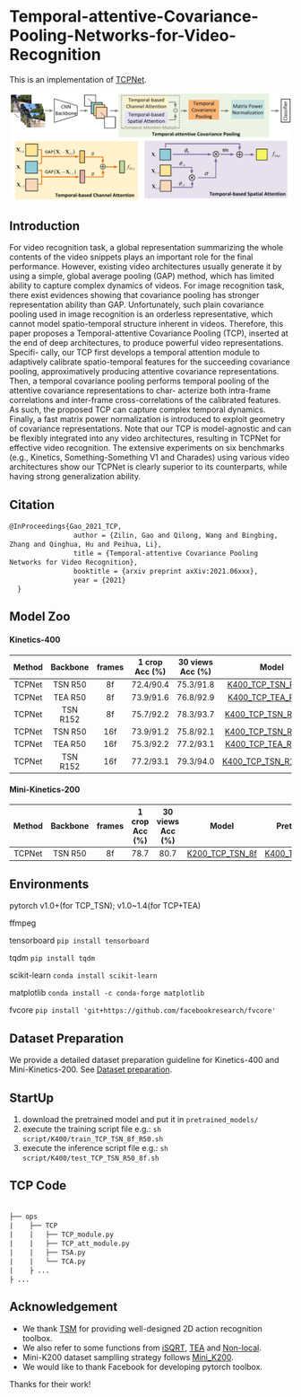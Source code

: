 # Temporal-attentive-Covariance-Pooling-Networks-for-Video-Recognition
This is an implementation of [TCPNet][PAPER].

[PAPER]: https://arxiv.com.xxxx


![arch](Fig/arch.png)

## Introduction

For video recognition task, a global representation summarizing the whole contents of the video snippets plays an important role for the final performance. However,
existing video architectures usually generate it by using a simple, global average pooling (GAP) method, which has limited ability to capture complex dynamics
of videos. For image recognition task, there exist evidences showing that covariance pooling has stronger representation ability than GAP. Unfortunately, such
plain covariance pooling used in image recognition is an orderless representative, which cannot model spatio-temporal structure inherent in videos. Therefore, this
paper proposes a Temporal-attentive Covariance Pooling (TCP), inserted at the end of deep architectures, to produce powerful video representations. Specifi-
cally, our TCP first develops a temporal attention module to adaptively calibrate spatio-temporal features for the succeeding covariance pooling, approximatively
producing attentive covariance representations. Then, a temporal covariance pooling performs temporal pooling of the attentive covariance representations to char-
acterize both intra-frame correlations and inter-frame cross-correlations of the calibrated features. As such, the proposed TCP can capture complex temporal
dynamics. Finally, a fast matrix power normalization is introduced to exploit geometry of covariance representations. Note that our TCP is model-agnostic and
can be flexibly integrated into any video architectures, resulting in TCPNet for effective video recognition. The extensive experiments on six benchmarks (e.g.,
Kinetics, Something-Something V1 and Charades) using various video architectures show our TCPNet is clearly superior to its counterparts, while having strong
generalization ability.

## Citation

```
@InProceedings{Gao_2021_TCP,
                author = {Zilin, Gao and Qilong, Wang and Bingbing, Zhang and Qinghua, Hu and Peihua, Li},
                title = {Temporal-attentive Covariance Pooling Networks for Video Recognition},
                booktitle = {arxiv preprint axXiv:2021.06xxx},
                year = {2021}
  }
  ```


  ## Model Zoo
  

#### Kinetics-400

  |Method | Backbone|frames|1 crop Acc (%)| 30 views Acc (%) | Model | Pretrained Model |  test log |
  |:-----:|:------:|:--:|:--------:|:--------:|:---------------------------------------:|:-----------------------------:|:---------------------:|
  |TCPNet |TSN R50 | 8f| 72.4/90.4 | 75.3/91.8| [K400_TCP_TSN_R50_8f][TCP_TSN8f_google] |[Img1K_R50_GCP][Img1K_R50_GCP] |  [log][TCP_R50_8f_log] |
  |TCPNet |TEA R50 | 8f| 73.9/91.6 | 76.8/92.9| [K400_TCP_TEA_R50_8f][TCP_TEA8f_google]|[Img1K_Res2Net50_GCP][Img1K_Res2Net50_GCP]|[log][TCP_TEA_R50_8f_log] |
  |TCPNet |TSN R152| 8f| 75.7/92.2 | 78.3/93.7| [K400_TCP_TSN_R152_8f][TCP_R1528f_google] |[Img11K_1K_R152_GCP][Img11K_1K_R152_GCP]|[log][TCP_R152_8f_log] |
  |TCPNet |TSN R50 |16f| 73.9/91.2 | 75.8/92.1| [K400_TCP_TSN_R50_16f][TCP_TSN16f_google] |[Img1K_R50_GCP][Img1K_R50_GCP]| [log][TCP_R50_16f_log] |
  |TCPNet |TEA R50 |16f| 75.3/92.2 | 77.2/93.1| [K400_TCP_TEA_R50_16f][TCP_TEA16f_google] |[Img1K_Res2Net50_GCP][Img1K_Res2Net50_GCP]|[log][TCP_TEA_R50_16f_log] |
  |TCPNet |TSN R152|16f| 77.2/93.1 | 79.3/94.0| [K400_TCP_TSN_R152_16f][TCP_R15216f_google] |[Img11K_1K_R152_GCP][Img11K_1K_R152_GCP]|[TODO][TCP_R152_16f_log] |
   
   
   [TCP_TSN8f_google]: https://drive.google.com/file/d/1p05CaIv50Y2hzELFD4tXYYCZXizjkKAr/view?usp=sharing
   [TCP_TSN16f_google]: https://drive.google.com/file/d/1tCg-1JiM8l0_lC_YCyBqeVY_BohiQ3PS/view?usp=sharing
   
   [TCP_TSN8f_baidu]: https://pan.baidu.com/s/1mXx3c0PWMB0rRerDK9wkBg
   [TCP_TSN16f_baidu]: https://pan.baidu.com/s/1ocj0-3V0HWbKwZm0nCHonQ
   
   [TCP_TEA8f_google]: https://drive.google.com/file/d/1YnYE9Jcrv7MXE-Uom0XqML-drSJ3kn1y/view?usp=sharing
   [TCP_TEA16f_google]: https://drive.google.com/file/d/1_NNRE1DEeghX9MvRi0-w3abmEE2dmxny/view?usp=sharing
   
   [TCP_TEA8f_baidu]: https://pan.baidu.com/s/1grKR6UWLVpQBrNHoaFNlJQ
   [TCP_TEA16f_baidu]: https://pan.baidu.com/s/1YfjpwcWWzxFYLS22f2OZ5Q
   
   [TCP_R1528f_google]: https://drive.google.com/file/d/108pRkpSOZ8uyaej_PYlkn2lfuOMWSl39/view?usp=sharing
   [TCP_R15216f_google]: https://drive.google.com/file/d/15A1OhUXE_5YRH_TS5H914_BHfsZgrMNd/view?usp=sharing
   [TCP_R1528f_baidu]: https://pan.baidu.com/s/10Or9C6R1GM6maRe6YL618w
   [TCP_R15216f_baidu]: https://pan.baidu.com/s/1sNdlxl9WBQN0jdpOHsOjWA
   
   [Img1K_R50_GCP]: https://drive.google.com/file/d/119Mu7xDm8mpBZhKje6hIV_ER6YXED5hv/view?usp=sharing
   [Img1K_Res2Net50_GCP]: https://drive.google.com/file/d/1SLNz3dmWVBVsdp9CIaWFZXcAgtG5DvTH/view?usp=sharing
   [Img11K_1K_R152_GCP]: https://drive.google.com/file/d/1FCx48L7KA9N4sh5ouH6Xp3GAQgEXE4so/view?usp=sharing
   
   [TCP_R50_8f_log]: https://drive.google.com/file/d/1oo0qoX184cGCu9flSd2r8hfy_HQJe4Rn/view?usp=sharing
   [TCP_TEA_R50_8f_log]: https://drive.google.com/file/d/1bQSs2MnuXEgVa-Yi1QYEThHUM7uv510G/view?usp=sharing
   [TCP_R152_8f_log]: https://drive.google.com/file/d/1cRYdgqP1OzrmwFJJAFnG7-TB2l6WuATz/view?usp=sharing
   [TCP_R50_16f_log]: https://drive.google.com/file/d/1hBy8PjOj5qHocGHvNES2nntJS0UpLryo/view?usp=sharing
   [TCP_TEA_R50_16f_log]: https://drive.google.com/file/d/1LIs77JXdsQGAhc_v4MleOws0o533pHwh/view?usp=sharing
   [TCP_R152_16f_log]: https://drive.google.com/file/d/1cRYdgqP1OzrmwFJJAFnG7-TB2l6WuATz/view?usp=sharing

     
   
#### Mini-Kinetics-200  


  |Method | Backbone|frames|1 crop Acc (%)| 30 views Acc (%) | Model | Pretrained Model |
  |:-----:|:------:|:--:|:--------:|:--------:|:---------------------------------------:|:-----------------------------:
  |TCPNet |TSN R50  |   8f   |    78.7   |        80.7       | [K200_TCP_TSN_8f][K200_TCP] | [K400_TCP_TSN_R50_8f][TCP_TSN8f_google]| 


[K200_TCP]: https://drive.google.com/file/d/1bbcBgfsxbzz6TdMm02RzrSqF0QyYbrLU/view?usp=sharing

  ## Environments
  
  pytorch v1.0+(for TCP_TSN); v1.0~1.4(for TCP+TEA)
  
  ffmpeg

tensorboard `pip install tensorboard`

tqdm `pip install tqdm`

scikit-learn `conda install scikit-learn`
  
matplotlib `conda install -c conda-forge matplotlib`

fvcore `pip install 'git+https://github.com/facebookresearch/fvcore'`

  ## Dataset Preparation
  
   We provide a detailed dataset preparation guideline for Kinetics-400 and Mini-Kinetics-200. See [Dataset preparation](Dataset.md).

  ## StartUp
  1. download the pretrained model and put it in `pretrained_models/`
  2. execute the training script file 
      e.g.: `sh script/K400/train_TCP_TSN_8f_R50.sh`
 3. execute the inference script file 
      e.g.: `sh script/K400/test_TCP_TSN_R50_8f.sh`
      
  ## TCP Code
 
  
```

├── ops
|    ├── TCP
|    |   ├── TCP_module.py
|    |   ├── TCP_att_module.py
|    |   ├── TSA.py
|    |   └── TCA.py
|    ├ ...
├ ...
```


  ## Acknowledgement

- We thank [TSM][1] for providing well-designed 2D action recognition toolbox.
- We also refer to some functions from [iSQRT][2], [TEA][3] and [Non-local][4].
- Mini-K200 dataset samplling strategy follows [Mini_K200][S3D]. 
- We would like to thank Facebook for developing pytorch toolbox.

Thanks for their work!
  
  [1]: https://github.com/mit-han-lab/temporal-shift-module
  [2]: https://github.com/jiangtaoxie/fast-MPN-COV
  [3]: https://github.com/Phoenix1327/tea-action-recognition
  [4]: https://github.com/facebookresearch/SlowFast
  [5]: https://pytorch.org
  [S3D]: https://github.com/s9xie/Mini-Kinetics-200
  
